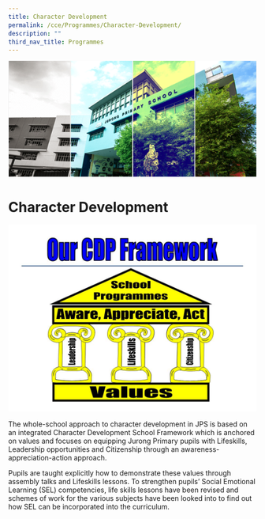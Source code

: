 ```yaml
---
title: Character Development
permalink: /cce/Programmes/Character-Development/
description: ""
third_nav_title: Programmes
---
```

![](/images/Banner.png)

Character Development
=====================

![](/images/CDP.jpg)


The whole-school approach to character development in JPS is based on an integrated Character Development School Framework which is anchored on values and focuses on equipping Jurong Primary pupils with Lifeskills, Leadership opportunities and Citizenship through an awareness-appreciation-action approach.   
  

Pupils are taught explicitly how to demonstrate these values through assembly talks and Lifeskills lessons. To strengthen pupils’ Social Emotional Learning (SEL) competencies, life skills lessons have been revised and schemes of work for the various subjects have been looked into to find out how SEL can be incorporated into the curriculum.